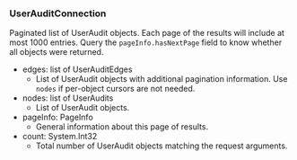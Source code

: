 ### UserAuditConnection
Paginated list of UserAudit objects. Each page of the results will include at most 1000 entries. Query the `pageInfo.hasNextPage` field to know whether all objects were returned.

- edges: list of UserAuditEdges
  - List of UserAudit objects with additional pagination information. Use `nodes` if per-object cursors are not needed.
- nodes: list of UserAudits
  - List of UserAudit objects.
- pageInfo: PageInfo
  - General information about this page of results.
- count: System.Int32
  - Total number of UserAudit objects matching the request arguments.
